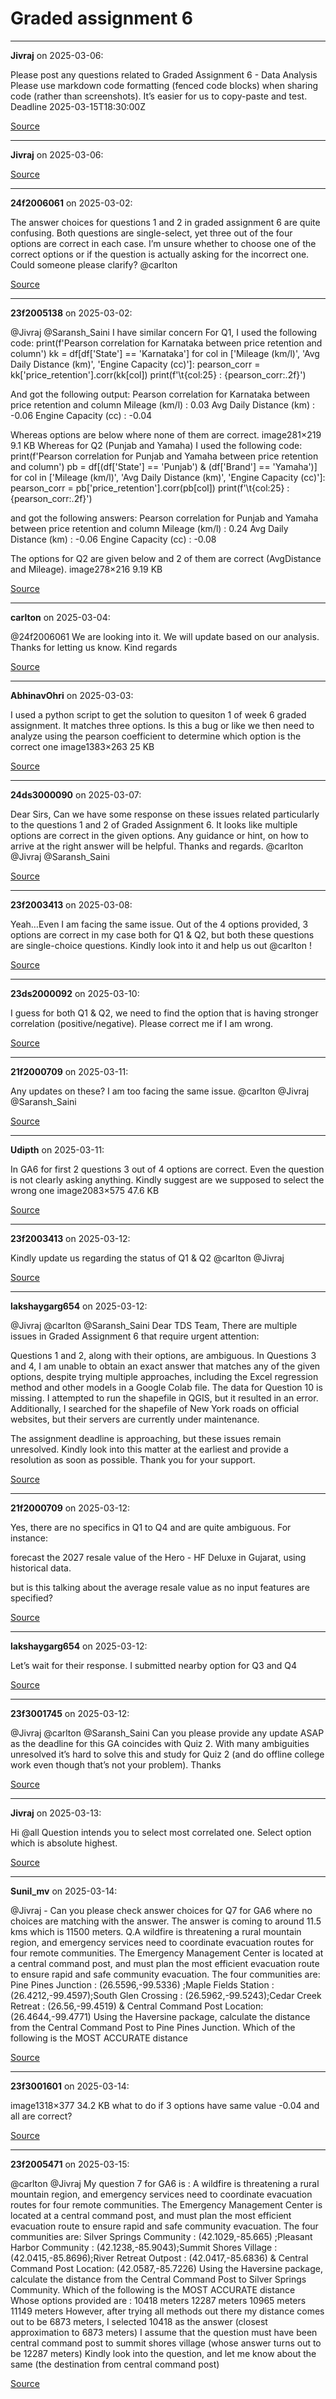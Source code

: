 # Graded assignment 6


---

**Jivraj** on 2025-03-06:

Please post any questions related to Graded Assignment 6 - Data Analysis
Please use markdown code formatting (fenced code blocks) when sharing code (rather than screenshots). It’s easier for us to copy-paste and test.
Deadline 2025-03-15T18:30:00Z

[Source](https://discourse.onlinedegree.iitm.ac.in/t/graded-assignment-6/169283/1)

---

**Jivraj** on 2025-03-06:



[Source](https://discourse.onlinedegree.iitm.ac.in/t/graded-assignment-6/169283/2)

---

**24f2006061** on 2025-03-02:

The answer choices for questions 1 and 2 in graded assignment 6 are quite confusing. Both questions are single-select, yet three out of the four options are correct in each case. I’m unsure whether to choose one of the correct options or if the question is actually asking for the incorrect one. Could someone please clarify?
@carlton

[Source](https://discourse.onlinedegree.iitm.ac.in/t/graded-assignment-6/169283/3)

---

**23f2005138** on 2025-03-02:

@Jivraj @Saransh_Saini
I have similar concern
For Q1, I used the following code:
print(f'Pearson correlation for Karnataka between price retention and column')
kk = df[df['State'] == 'Karnataka']
for col in ['Mileage (km/l)', 'Avg Daily Distance (km)', 'Engine Capacity (cc)']:
    pearson_corr = kk['price_retention'].corr(kk[col])
    print(f'\t{col:25} : {pearson_corr:.2f}')

And got the following output:
Pearson correlation for Karnataka between price retention and column
	Mileage (km/l)            : 0.03
	Avg Daily Distance (km)   : -0.06
	Engine Capacity (cc)      : -0.04

Whereas options are below where none of them are correct.
image281×219 9.1 KB
Whereas for Q2 (Punjab and Yamaha) I used the following code:
print(f'Pearson correlation for Punjab and Yamaha between price retention and column')
pb = df[(df['State'] == 'Punjab') & (df['Brand'] == 'Yamaha')]
for col in ['Mileage (km/l)', 'Avg Daily Distance (km)', 'Engine Capacity (cc)']:
    pearson_corr = pb['price_retention'].corr(pb[col])
    print(f'\t{col:25} : {pearson_corr:.2f}')

and got the following answers:
Pearson correlation for Punjab and Yamaha between price retention and column
	Mileage (km/l)            : 0.24
	Avg Daily Distance (km)   : -0.06
	Engine Capacity (cc)      : -0.08

The options for Q2 are given below and 2 of them are correct (AvgDistance and Mileage).
image278×216 9.19 KB

[Source](https://discourse.onlinedegree.iitm.ac.in/t/graded-assignment-6/169283/4)

---

**carlton** on 2025-03-04:

@24f2006061 We are looking into it. We will update based on our analysis. Thanks for letting us know.
Kind regards

[Source](https://discourse.onlinedegree.iitm.ac.in/t/graded-assignment-6/169283/5)

---

**AbhinavOhri** on 2025-03-03:

I used a python script to get the solution to quesiton 1 of week 6 graded assignment. It matches three options. Is this a bug or like we then need to analyze using the pearson coefficient to determine which option is the correct one
image1383×263 25 KB

[Source](https://discourse.onlinedegree.iitm.ac.in/t/graded-assignment-6/169283/6)

---

**24ds3000090** on 2025-03-07:

Dear Sirs, Can we have some response on these issues related particularly to the questions 1 and 2 of Graded Assignment 6. It looks like multiple options are correct in the given options. Any guidance or hint, on how to arrive at the right answer will be helpful. Thanks and regards. @carlton @Jivraj @Saransh_Saini

[Source](https://discourse.onlinedegree.iitm.ac.in/t/graded-assignment-6/169283/7)

---

**23f2003413** on 2025-03-08:

Yeah…Even I am facing the same issue. Out of the 4 options provided, 3 options are correct in my case both for Q1 & Q2, but both these questions are single-choice questions. Kindly look into it and help us out @carlton !

[Source](https://discourse.onlinedegree.iitm.ac.in/t/graded-assignment-6/169283/8)

---

**23ds2000092** on 2025-03-10:

I guess for both Q1 & Q2, we need to find the option that is having stronger correlation (positive/negative). Please correct me if I am wrong.

[Source](https://discourse.onlinedegree.iitm.ac.in/t/graded-assignment-6/169283/9)

---

**21f2000709** on 2025-03-11:

Any updates on these? I am too facing the same issue.
@carlton @Jivraj @Saransh_Saini

[Source](https://discourse.onlinedegree.iitm.ac.in/t/graded-assignment-6/169283/10)

---

**Udipth** on 2025-03-11:

In GA6 for first 2 questions 3 out of 4 options are correct. Even the question is not clearly asking anything. Kindly suggest are we supposed to select the wrong one
image2083×575 47.6 KB

[Source](https://discourse.onlinedegree.iitm.ac.in/t/graded-assignment-6/169283/11)

---

**23f2003413** on 2025-03-12:

Kindly update us regarding the status of Q1 & Q2 @carlton @Jivraj

[Source](https://discourse.onlinedegree.iitm.ac.in/t/graded-assignment-6/169283/12)

---

**lakshaygarg654** on 2025-03-12:

@Jivraj @carlton @Saransh_Saini
Dear TDS Team,
There are multiple issues in Graded Assignment 6 that require urgent attention:

Questions 1 and 2, along with their options, are ambiguous.
In Questions 3 and 4, I am unable to obtain an exact answer that matches any of the given options, despite trying multiple approaches, including the Excel regression method and other models in a Google Colab file.
The data for Question 10 is missing. I attempted to run the shapefile in QGIS, but it resulted in an error. Additionally, I searched for the shapefile of New York roads on official websites, but their servers are currently under maintenance.

The assignment deadline is approaching, but these issues remain unresolved. Kindly look into this matter at the earliest and provide a resolution as soon as possible.
Thank you for your support.

[Source](https://discourse.onlinedegree.iitm.ac.in/t/graded-assignment-6/169283/13)

---

**21f2000709** on 2025-03-12:

Yes, there are no specifics in Q1 to Q4 and are quite ambiguous.
For instance:

forecast the 2027 resale value of the Hero - HF Deluxe in Gujarat, using historical data.

but is this talking about the average resale value as no input features are specified?

[Source](https://discourse.onlinedegree.iitm.ac.in/t/graded-assignment-6/169283/14)

---

**lakshaygarg654** on 2025-03-12:

Let’s wait for their response.
I submitted nearby option for Q3 and Q4

[Source](https://discourse.onlinedegree.iitm.ac.in/t/graded-assignment-6/169283/15)

---

**23f3001745** on 2025-03-12:

@Jivraj @carlton @Saransh_Saini
Can you please provide any update ASAP as the deadline for this GA coincides with Quiz 2. With many ambiguities unresolved it’s hard to solve this and study for Quiz 2 (and do offline college work even though that’s not your problem).
Thanks

[Source](https://discourse.onlinedegree.iitm.ac.in/t/graded-assignment-6/169283/16)

---

**Jivraj** on 2025-03-13:

Hi @all
Question intends you to select most correlated one.
Select option which is absolute highest.

[Source](https://discourse.onlinedegree.iitm.ac.in/t/graded-assignment-6/169283/17)

---

**Sunil_mv** on 2025-03-14:

@Jivraj  - Can you please check answer choices for Q7 for GA6 where no choices are matching with the answer. The answer is coming to around 11.5 kms which is 11500 meters.
Q.A wildfire is threatening a rural mountain region, and emergency services need to coordinate evacuation routes for four remote communities. The Emergency Management Center is located at a central command post, and must plan the most efficient evacuation route to ensure rapid and safe community evacuation. The four communities are: Pine Pines Junction : (26.5596,-99.5336) ;Maple Fields Station : (26.4212,-99.4597);South Glen Crossing : (26.5962,-99.5243);Cedar Creek Retreat : (26.56,-99.4519) & Central Command Post Location: (26.4644,-99.4771) Using the Haversine package, calculate the distance from the Central Command Post to Pine Pines Junction. Which of the following is the MOST ACCURATE distance

[Source](https://discourse.onlinedegree.iitm.ac.in/t/graded-assignment-6/169283/18)

---

**23f3001601** on 2025-03-14:

image1318×377 34.2 KB
what to do if 3 options have same value -0.04 and all are correct?

[Source](https://discourse.onlinedegree.iitm.ac.in/t/graded-assignment-6/169283/19)

---

**23f2005471** on 2025-03-15:

@carlton @Jivraj
My question 7 for GA6 is :
A wildfire is threatening a rural mountain region, and emergency services need to coordinate evacuation routes for four remote communities. The Emergency Management Center is located at a central command post, and must plan the most efficient evacuation route to ensure rapid and safe community evacuation. The four communities are: Silver Springs Community : (42.1029,-85.665) ;Pleasant Harbor Community : (42.1238,-85.9043);Summit Shores Village : (42.0415,-85.8696);River Retreat Outpost : (42.0417,-85.6836) & Central Command Post Location: (42.0587,-85.7226) Using the Haversine package, calculate the distance from the Central Command Post to Silver Springs Community. Which of the following is the MOST ACCURATE distance
Whose options provided are :
10418 meters
12287 meters
10965 meters
11149 meters
However, after trying all methods out there my distance comes out to be 6873 meters, I selected 10418 as the answer (closest approximation to 6873 meters)
I assume that the question must have been central command post to summit shores village (whose answer turns out to be 12287 meters)
Kindly look into the question, and let me know about the same (the destination from central command post)

[Source](https://discourse.onlinedegree.iitm.ac.in/t/graded-assignment-6/169283/20)